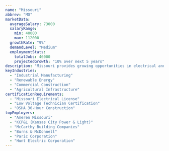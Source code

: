 ```yaml
---
name: "Missouri"
abbrev: "MO"
marketData:
  averageSalary: 73000
  salaryRange:
    min: 40000
    max: 112000
  growthRate: "9%"
  demandLevel: "Medium"
  employmentStats:
    totalJobs: 46000
    projectedGrowth: "10% over next 5 years"
description: "Missouri provides growing opportunities in electrical and low voltage employment, driven by industrial manufacturing, renewable energy projects, and urban development initiatives."
keyIndustries:
  - "Industrial Manufacturing"
  - "Renewable Energy"
  - "Commercial Construction"
  - "Agricultural Infrastructure"
certificationRequirements:
  - "Missouri Electrical License"
  - "Low Voltage Technician Certification"
  - "OSHA 30-Hour Construction"
topEmployers:
  - "Ameren Missouri"
  - "KCP&L (Kansas City Power & Light)"
  - "McCarthy Building Companies"
  - "Burns & McDonnell"
  - "Paric Corporation"
  - "Hunt Electric Corporation"
---
```

